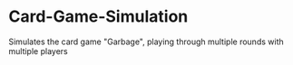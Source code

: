 # Card-Game-Simulation
Simulates the card game "Garbage", playing through multiple rounds with multiple players
